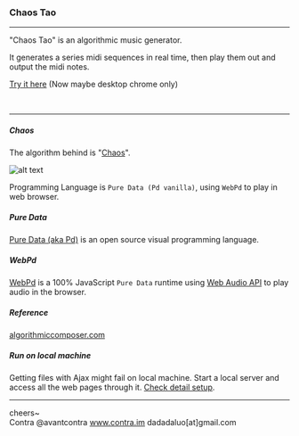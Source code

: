 ### Chaos Tao
----
"Chaos Tao" is an algorithmic music generator.

It generates a series midi sequences in real time, then play them out and output the midi notes.

[Try it here](http://chaostao.org/pd/) (Now maybe desktop chrome only)

<br>

----

##### Chaos

The algorithm behind is "[Chaos](https://en.wikipedia.org/wiki/Chaos)".

![alt text](http://chaostao.org/pd/examples/assets/chaos.jpg)

Programming Language is `Pure Data (Pd vanilla)`, using `WebPd` to play in web browser.

##### Pure Data
[Pure Data (aka Pd)](http://puredata.info/) is an open source visual programming language.

##### WebPd
[WebPd](https://github.com/sebpiq/WebPd) is a 100% JavaScript `Pure Data` runtime using [Web Audio API](http://webaudio.github.io/web-audio-api/) to play audio in the browser.


##### Reference
[algorithmiccomposer.com](http://algorithmiccomposer.com/2011/08/chaos-in-max-and-puredata.html)

##### Run on local machine
Getting files with Ajax might fail on local machine. Start a local server and access all the web pages through it.
[Check detail setup](https://github.com/sebpiq/WebPd#i-cant-run-any-webpd-demo-on-my-computer).

----
cheers~ <br>Contra @avantcontra www.contra.im dadadaluo[at]gmail.com
